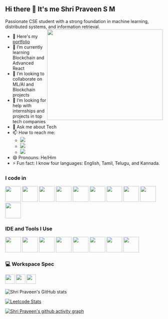 ## Hi there 👋 It's me Shri Praveen S M

Passionate CSE student with a strong foundation in machine learning, distributed systems, and information retrieval.
<img align="right" width="370" height="290" src="https://i.pinimg.com/originals/47/f0/34/47f0342cec72b800463bf003eac1257e.gif">

- 🔭 Here's my [portfolio](https://shripraveenportfolio.com/)
- 🌱 I’m currently learning Blockchain and Advanced React
- 👯 I’m looking to collaborate on ML/AI and Blockchain projects
- 🤔 I’m looking for help with internships and projects in top tech companies
- 💬 Ask me about Tech
- 📫 How to reach me:
  - [<img src="https://img.shields.io/badge/LinkedIn-0077B5?style=for-the-badge&logo=linkedin&logoColor=white" />](https://www.linkedin.com/in/shripraveen21/)
  - [<img src="https://img.shields.io/badge/GitHub-181717?style=for-the-badge&logo=github&logoColor=white" />](https://github.com/shripraveen21)
  - [<img src="https://img.shields.io/badge/Email-D14836?style=for-the-badge&logo=gmail&logoColor=white" />](mailto:smshripraveen@gmail.com)
- 😄 Pronouns: He/Him
- ⚡ Fun fact: I know four languages: English, Tamil, Telugu, and Kannada.

### I code in
<img height="50" width="50" src="https://img.icons8.com/color/48/000000/python.png" /> <img height="50" width="50" src="https://img.icons8.com/color/48/000000/c-programming.png" /> <img height="50" width="50" src="https://img.icons8.com/color/48/000000/c-plus-plus-logo.png" /> <img height="50" width="50" src="https://img.icons8.com/color/48/000000/java-coffee-cup-logo.png" /> <img height="50" width="50" src="https://img.icons8.com/color/48/000000/html-5.png" /> <img height="50" width="50" src="https://img.icons8.com/color/48/000000/css3.png" /> <img height="50" width="50" src="https://img.icons8.com/color/48/000000/javascript.png" /> <img height="50" width="50" src="https://img.icons8.com/color/48/000000/react-native.png" /> <img height="50" width="50" src="https://img.icons8.com/color/48/000000/fastapi.png" /> <img height="50" width="50" src="https://img.icons8.com/color/48/000000/mongodb.png" />

### IDE and Tools I Use
<img height="50" width="50" src="https://img.icons8.com/color/48/000000/visual-studio-code-2019.png"/> <img height="50" width="50" src="https://img.icons8.com/color/48/000000/pycharm.png"/> <img height="50" width="50" src="https://img.icons8.com/color/50/000000/git.png"/> <img height="50" width="50" src="https://img.icons8.com/dusk/64/000000/anaconda.png"/> <img height="50" src="https://img.icons8.com/officel/480/null/java-eclipse.png"/> <img height="50" src="https://img.icons8.com/color/480/null/notion--v1.png" /> <img height="50" width="50" src="https://img.icons8.com/doodle/48/000000/adobe-photoshop.png"/> <img height="50" width="50" src="https://img.icons8.com/color/48/000000/figma--v1.png"/>

### 💻 Workspace Spec
<img height="30" src="https://img.shields.io/badge/Macbook-Pro_M1-ED1C24?style=for-the-badge&logo=apple&logoColor=white"/> <img height="30" src="https://img.shields.io/badge/NVIDIA-GTX1650-76B900?style=for-the-badge&logo=nvidia&logoColor=white"/>  <img height="30" src="https://img.shields.io/badge/AMD-Ryzen_5_4600H-ED1C24?style=for-the-badge&logo=amd&logoColor=white"/> 

![Shri Praveen's GitHub stats](https://github-readme-stats.vercel.app/api?username=shripraveen21&theme=dark&show_icons=true&&hide=issues,contribs)

[![Leetcode Stats](https://leetcard.jacoblin.cool/shripraveen21?ext=contest&theme=dark)](https://leetcode.com/shripraveen21)

[![Shri Praveen's github activity graph](https://github-readme-activity-graph.vercel.app/graph?username=shripraveen21&bg_color=3b0c25&color=ddc5dc&line=c897c5&point=fbefef&area=true&hide_border=true)](https://github.com/ashutosh00710/github-readme-activity-graph)
